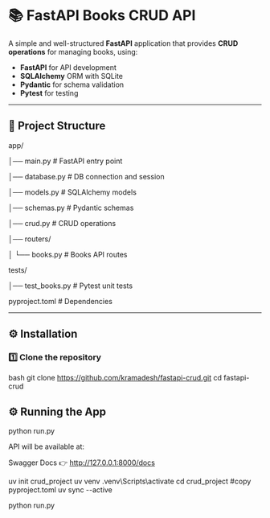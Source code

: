 
# 📚 FastAPI Books CRUD API

A simple and well-structured **FastAPI** application that provides **CRUD operations** for managing books, using:

- **FastAPI** for API development
- **SQLAlchemy** ORM with SQLite
- **Pydantic** for schema validation
- **Pytest** for testing

---

## 📂 Project Structure

app/

│── main.py # FastAPI entry point

│── database.py # DB connection and session

│── models.py # SQLAlchemy models

│── schemas.py # Pydantic schemas

│── crud.py # CRUD operations

│── routers/

│ └── books.py # Books API routes

tests/

│── test_books.py # Pytest unit tests

pyproject.toml # Dependencies


---

## ⚙️ Installation

### 1️⃣ Clone the repository
bash
git clone https://github.com/kramadesh/fastapi-crud.git
cd fastapi-crud

## ⚙️ Running the App

python run.py

API will be available at:

Swagger Docs 👉 http://127.0.0.1:8000/docs


uv init crud_project
uv venv
.venv\Scripts\activate
cd crud_project
#copy pyproject.toml
uv sync --active

python run.py

